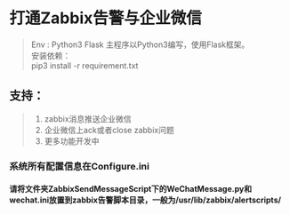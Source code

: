 # 打通Zabbix告警与企业微信

>Env : Python3 Flask
主程序以Python3编写，使用Flask框架。
<br>安装依赖：<br>
> pip3 install -r requirement.txt<br>

## 支持：
>1. zabbix消息推送企业微信
>2. 企业微信上ack或者close zabbix问题
>3. 更多功能开发中

### 系统所有配置信息在Configure.ini

#### 请将文件夹ZabbixSendMessageScript下的WeChatMessage.py和wechat.ini放置到zabbix告警脚本目录，一般为/usr/lib/zabbix/alertscripts/